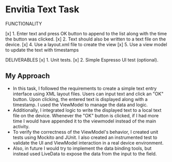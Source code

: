 # Envitia Text Task

FUNCTIONALITY

[x] 1. Enter text and press OK button to append to the list along with the time the button was clicked.
[x] 2. Text should also be written to a text file on the device.
[x] 4. Use a layout.xml file to create the view
[x] 5. Use a view model to update the text with timestamps


DELIVERABLES
[x] 1. Unit tests.
[x] 2. Simple Espresso UI test (optional).

## My Approach
- In this task, I followed the requirements to create a simple text entry interface using XML layout files. Users can input text and click an "OK" button. Upon clicking, the entered text is displayed along with a timestamp. I used the ViewModel to manage the data and logic.
-  Additionally, I integrated logic to write the displayed text to a local text file on the device. Whenever the "OK" button is clicked, if I had more time I would have appended it to the viewmodel instead of the main activity.
- To verify the correctness of the ViewModel's behavior, I created unit tests using Mockito and JUnit. I also created an instrumented test to validate the UI and ViewModel interaction in a real device environment.
- Also, in future I would try to implement the data binding tools, but instead used LiveData to expose the data from the input to the field.
